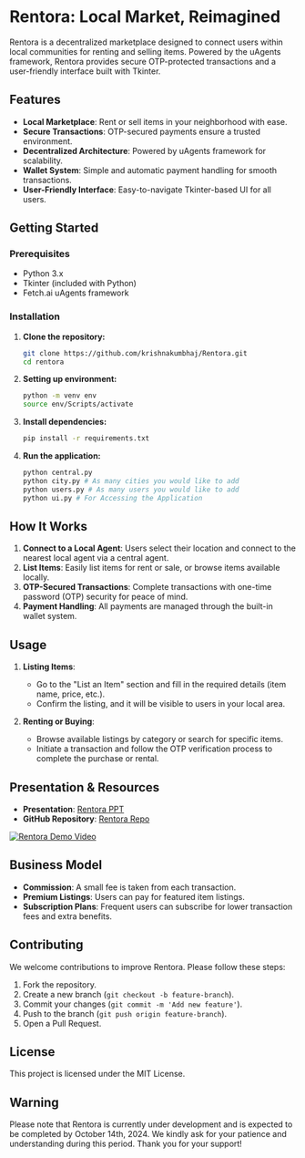 # **Rentora: Local Market, Reimagined**

Rentora is a decentralized marketplace designed to connect users within local communities for renting and selling items. Powered by the uAgents framework, Rentora provides secure OTP-protected transactions and a user-friendly interface built with Tkinter.

## **Features**

- **Local Marketplace**: Rent or sell items in your neighborhood with ease.
- **Secure Transactions**: OTP-secured payments ensure a trusted environment.
- **Decentralized Architecture**: Powered by uAgents framework for scalability.
- **Wallet System**: Simple and automatic payment handling for smooth transactions.
- **User-Friendly Interface**: Easy-to-navigate Tkinter-based UI for all users.

## **Getting Started**

### **Prerequisites**

- Python 3.x
- Tkinter (included with Python)
- Fetch.ai uAgents framework

### **Installation**

1. **Clone the repository:**

   ```bash
   git clone https://github.com/krishnakumbhaj/Rentora.git
   cd rentora
   ```

2. **Setting up environment:**

    ```bash
    python -m venv env
    source env/Scripts/activate
    ```

3. **Install dependencies:**

   ```bash
   pip install -r requirements.txt
   ```

4. **Run the application:**

   ```bash
   python central.py
   python city.py # As many cities you would like to add
   python users.py # As many users you would like to add
   python ui.py # For Accessing the Application
   ```

## **How It Works**

1. **Connect to a Local Agent**: Users select their location and connect to the nearest local agent via a central agent.
2. **List Items**: Easily list items for rent or sale, or browse items available locally.
3. **OTP-Secured Transactions**: Complete transactions with one-time password (OTP) security for peace of mind.
4. **Payment Handling**: All payments are managed through the built-in wallet system.

## **Usage**

1. **Listing Items**:  
   - Go to the "List an Item" section and fill in the required details (item name, price, etc.).
   - Confirm the listing, and it will be visible to users in your local area.

2. **Renting or Buying**:  
   - Browse available listings by category or search for specific items.
   - Initiate a transaction and follow the OTP verification process to complete the purchase or rental.

## **Presentation & Resources**

- **Presentation**: [Rentora PPT](https://fetch-a-thon.my.canva.site/rentora)
- **GitHub Repository**: [Rentora Repo](https://github.com/krishnakumbhaj/Rentora)

[![Rentora Demo Video](https://img.youtube.com/vi/BOYW9prw0eY/0.jpg)](https://youtu.be/BOYW9prw0eY)

## **Business Model**

- **Commission**: A small fee is taken from each transaction.
- **Premium Listings**: Users can pay for featured item listings.
- **Subscription Plans**: Frequent users can subscribe for lower transaction fees and extra benefits.

## **Contributing**

We welcome contributions to improve Rentora. Please follow these steps:

1. Fork the repository.
2. Create a new branch (`git checkout -b feature-branch`).
3. Commit your changes (`git commit -m 'Add new feature'`).
4. Push to the branch (`git push origin feature-branch`).
5. Open a Pull Request.

## **License**

This project is licensed under the MIT License.

## **Warning**

Please note that Rentora is currently under development and is expected to be completed by October 14th, 2024. We kindly ask for your patience and understanding during this period. Thank you for your support!
